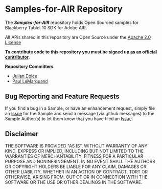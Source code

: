 # Samples-for-AIR Repository 

The _**Samples-for-AIR**_ repository holds Open Sourced samples for Blackberry Tablet 10 SDK for Adobe AIR.

All APIs shared in this repository are Open Source under the  [Apache 2.0 License](http://www.apache.org/licenses/LICENSE-2.0.html)


**To contribute code to this repository you must be [signed up as an official contributor](http://blackberry.github.com/howToContribute.html).**


**Repository Committers** 

* [Julian Dolce](https://github.com/jdolce)
* [Paul LeMarquand](https://github.com/plemarquand)


## Bug Reporting and Feature Requests

If you find a bug in a Sample, or have an enhancement request, simply file an [Issue](https://github.com/blackberry/Samples-for-AIR/issues) for the Sample and send a message (via github messages) to the Sample Author(s) to let them know that you have filed an [Issue](https://github.com/blackberry/Samples-for-AIR/issues).

## Disclaimer

THE SOFTWARE IS PROVIDED "AS IS", WITHOUT WARRANTY OF ANY KIND, EXPRESS OR IMPLIED, INCLUDING BUT NOT LIMITED TO THE WARRANTIES OF MERCHANTABILITY, FITNESS FOR A PARTICULAR PURPOSE AND NONINFRINGEMENT. IN NO EVENT SHALL THE AUTHORS OR COPYRIGHT HOLDERS BE LIABLE FOR ANY CLAIM, DAMAGES OR OTHER LIABILITY, WHETHER IN AN ACTION OF CONTRACT, TORT OR OTHERWISE, ARISING FROM, OUT OF OR IN CONNECTION WITH THE SOFTWARE OR THE USE OR OTHER DEALINGS IN THE SOFTWARE.

